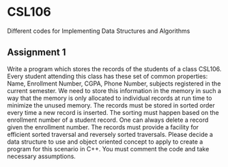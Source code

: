 # CSL106
Different codes for Implementing Data Structures and Algorithms


## Assignment 1
Write a program which stores the records of the students of a class CSL106. Every student attending this class has these set of common properties: Name, Enrollment Number, CGPA, Phone Number, subjects registered in the current semester. We need to store this information in the memory in such a way that the memory is only allocated to individual records at run time to minimize the unused memory. The records must be stored in sorted order every time a new record is inserted. The sorting must happen based on the enrollment number of a student record. One can always delete a record given the enrollment number. The records must provide a facility for efficient sorted traversal and reversely sorted traversals. Please decide a data structure to use and object oriented concept to apply to create a program for this scenario in C++. You must comment the code and take necessary assumptions.
